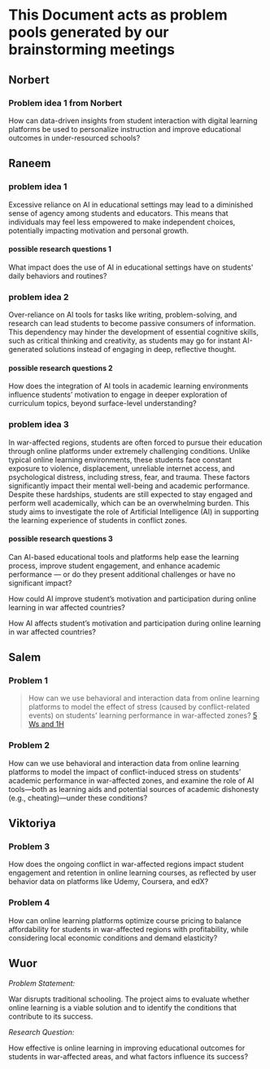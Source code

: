# This Document acts as problem pools generated by our brainstorming meetings

## Norbert

### Problem idea 1 from Norbert

How can data-driven insights from student interaction with digital learning platforms be used to personalize instruction and improve educational outcomes in under-resourced schools?

## Raneem

### problem idea 1

Excessive reliance on AI in educational settings may lead to a diminished sense of agency among students and educators. This means that individuals may feel less empowered to make independent choices, potentially impacting motivation and personal growth.

#### possible research questions 1

What impact does the use of AI in educational settings have on students' daily behaviors and routines?

### problem idea 2

Over-reliance on AI tools for tasks like writing, problem-solving, and research can lead students to become passive consumers of
information. This dependency may hinder the development of essential cognitive skills, such as critical thinking and creativity, as students may go for instant AI-generated solutions instead of engaging in deep, reflective thought.

#### possible research questions 2

How does the integration of AI tools in academic learning environments influence students’ motivation to engage in deeper exploration of curriculum topics, beyond surface-level understanding?

### problem idea 3

In war-affected regions, students are often forced to pursue their education through online platforms under extremely challenging conditions. Unlike typical online learning environments, these students face constant exposure to violence, displacement,
unreliable internet access, and psychological distress, including stress, fear, and trauma. These factors significantly impact their mental well-being and academic performance. Despite these hardships, students are still expected to stay engaged and
perform well academically, which can be an overwhelming burden.
This study aims to investigate the role of Artificial Intelligence (AI) in supporting the learning experience of students in conflict zones.

#### possible research questions 3

Can AI-based educational tools and platforms help ease the learning process, improve student engagement, and enhance academic performance — or do they present additional challenges or have no significant impact?

How could AI improve student’s motivation and participation during online learning in
war affected countries?

How AI affects student’s motivation and participation during online learning in war affected countries?

## Salem

### Problem 1

> How can we use behavioral and interaction data from online learning platforms
> to model the effect of stress (caused by conflict-related events) on students'
> learning performance in war-affected zones?
> [5 Ws and 1H](/0_domain_study/5Ws_and_1_H.md#problem-1)

### Problem 2

How can we use behavioral and interaction data from online learning platforms to
model the impact of conflict-induced stress on students’ academic performance in
war-affected zones, and examine the role of AI tools—both as learning aids and
potential sources of academic dishonesty (e.g., cheating)—under these conditions?

## Viktoriya

### Problem 3

How does the ongoing conflict in war-affected regions impact student engagement and retention in online learning courses, as reflected by user behavior data on platforms like Udemy, Coursera, and edX?

### Problem 4

How can online learning platforms optimize course pricing to balance affordability for students in war-affected regions with profitability, while considering local economic conditions and demand elasticity?

## Wuor

*Problem Statement:*

War disrupts traditional schooling. The project aims to evaluate whether online learning is a viable solution and to identify the conditions that contribute to its success.

*Research Question:*

How effective is online learning in improving educational outcomes for students in war-affected areas, and what factors influence its success?
